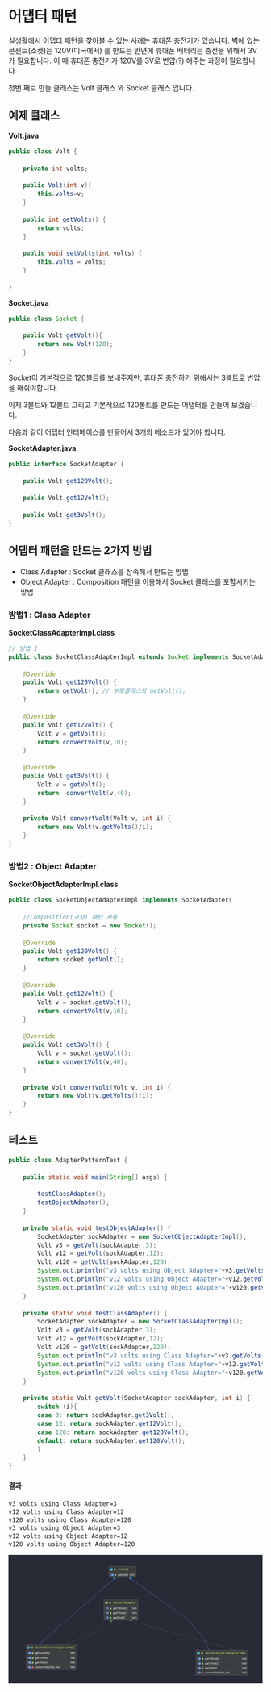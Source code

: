 # 어댑터 패턴

실생활에서 어댑터 패턴을 찾아볼 수 있는 사례는 휴대폰 충전기가 있습니다. 벽에 있는 콘센트(소켓)는 120V(미국에서) 를 만드는 반면에 휴대폰 배터리는 충전을 위해서 3V가 필요합니다. 이 때 휴대폰 충전기가 120V를 3V로 변압(?) 해주는 과정이 필요합니다.

첫번 째로 만들 클래스는 Volt 클래스 와 Socket 클래스 입니다.

## 예제 클래스

**Volt.java**

```java
public class Volt {

	private int volts;
	
	public Volt(int v){
		this.volts=v;
	}

	public int getVolts() {
		return volts;
	}

	public void setVolts(int volts) {
		this.volts = volts;
	}
	
}
```

**Socket.java**

```java
public class Socket {

	public Volt getVolt(){
		return new Volt(120);
	}
}
```

Socket이 기본적으로 120볼트를 보내주지만, 휴대폰 충전하기 위해서는 3볼트로 변압을 해줘야합니다.

이제 3볼트와 12볼트 그리고 기본적으로 120볼트를 만드는 어댑터를 만들어 보겠습니다.

다음과 같이 어댑터 인터페이스를 만들어서 3개의 메소드가 있어야 합니다.

**SocketAdapter.java**

```java
public interface SocketAdapter {

	public Volt get120Volt();
		
	public Volt get12Volt();
	
	public Volt get3Volt();
}
```



## 어댑터 패턴을 만드는 2가지 방법

- Class Adapter : Socket 클래스를 상속해서 만드는 방법
- Object Adapter : Composition 패턴을 이용해서 Socket 클래스를 포함시키는 방법



### 방법1 : Class Adapter

**SocketClassAdapterImpl.class**

```java
// 방법 1
public class SocketClassAdapterImpl extends Socket implements SocketAdapter{

    @Override
    public Volt get120Volt() {
        return getVolt(); // 부모클래스의 getVolt();
    }

    @Override
    public Volt get12Volt() {
        Volt v = getVolt();
        return convertVolt(v,10);
    }

    @Override
    public Volt get3Volt() {
        Volt v = getVolt();
        return  convertVolt(v,40);
    }

    private Volt convertVolt(Volt v, int i) {
        return new Volt(v.getVolts()/i);
    }
}
```



### 방법2 : Object Adapter 

**SocketObjectAdapterImpl.class**

```java
public class SocketObjectAdapterImpl implements SocketAdapter{

    //Composition(구성) 패턴 사용
    private Socket socket = new Socket();

    @Override
    public Volt get120Volt() {
        return socket.getVolt();
    }

    @Override
    public Volt get12Volt() {
        Volt v = socket.getVolt();
        return convertVolt(v,10);
    }

    @Override
    public Volt get3Volt() {
        Volt v = socket.getVolt();
        return convertVolt(v,40);
    }

    private Volt convertVolt(Volt v, int i) {
        return new Volt(v.getVolts()/i);
    }
}
```



## 테스트

```java
public class AdapterPatternTest {

	public static void main(String[] args) {
		
		testClassAdapter();
		testObjectAdapter();
	}

	private static void testObjectAdapter() {
		SocketAdapter sockAdapter = new SocketObjectAdapterImpl();
		Volt v3 = getVolt(sockAdapter,3);
		Volt v12 = getVolt(sockAdapter,12);
		Volt v120 = getVolt(sockAdapter,120);
		System.out.println("v3 volts using Object Adapter="+v3.getVolts());
		System.out.println("v12 volts using Object Adapter="+v12.getVolts());
		System.out.println("v120 volts using Object Adapter="+v120.getVolts());
	}

	private static void testClassAdapter() {
		SocketAdapter sockAdapter = new SocketClassAdapterImpl();
		Volt v3 = getVolt(sockAdapter,3);
		Volt v12 = getVolt(sockAdapter,12);
		Volt v120 = getVolt(sockAdapter,120);
		System.out.println("v3 volts using Class Adapter="+v3.getVolts());
		System.out.println("v12 volts using Class Adapter="+v12.getVolts());
		System.out.println("v120 volts using Class Adapter="+v120.getVolts());
	}
	
	private static Volt getVolt(SocketAdapter sockAdapter, int i) {
		switch (i){
		case 3: return sockAdapter.get3Volt();
		case 12: return sockAdapter.get12Volt();
		case 120: return sockAdapter.get120Volt();
		default: return sockAdapter.get120Volt();
		}
	}
}
```

#### 결과

```
v3 volts using Class Adapter=3
v12 volts using Class Adapter=12
v120 volts using Class Adapter=120
v3 volts using Object Adapter=3
v12 volts using Object Adapter=12
v120 volts using Object Adapter=120
```

![](https://github.com/DaeAkin/java-design-pattern/blob/master/docs/image1.png?raw=true)